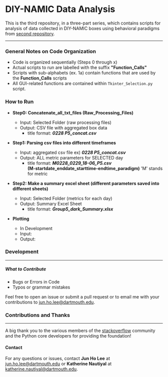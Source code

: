 
# DIY-NAMIC Data Analysis


This is the third repository, in a three-part series, which contains scripts for analysis of data collected in DIY-NAMIC boxes using behavioral paradigms from [second repository](https://github.com/jhl0204/DNAMIC-Arduino-Software-Programs).  

___
### General Notes on Code Organization

- Code is organized sequentially (Steps 0 through x)
- Actual scripts to run are labelled with the suffix **"Function_Calls"**
- Scripts with sub-alphabets (ex. 1a) contain functions that are used by the **Function_Calls** scripts
- All GUI-related functions are contained within `Tkinter_Selection.py` script.

### How to Run

- **Step0: Concatenate_all_txt_files (Raw_Processing_Files)**
    - Input: Selected Folder (raw processing files)
    - Output: CSV file with aggregated box data
        - title format: ***0228 P5_concat.csv***

- **Step1: Parsing csv files into different timeframes**
    - Input: aggregated csv file ex) ***0228 P5_concat.csv***
    - Output: ALL metric parameters for SELECTED day
        - title format: ***M0228_0229_18-06_P5.csv***   
        **(M-startdate_enddate_starttime-endtime_paradigm)** 'M' stands for metric
        

- **Step2: Make a summary excel sheet (different parameters saved into different sheets)**
    - Input: Selected Folder (metrics for each day)
    - Output: Summary Excel Sheet
        - title format: ***Group5_dark_Summary.xlsx***


- **Plotting**
    - In Development
    - Input:
    - Output:


### Development
_____

##### What to Contribute

- Bugs or Errors in Code
- Typos or grammar mistakes


Feel free to open an issue or submit a pull request or to email me with your contributions to jun.ho.lee@dartmouth.edu.


### Contributions and Thanks
_____

A big thank you to the various members of the [stackoverflow](https://stackoverflow.com/) community and the Python core developers for providing the foundation!

#### Contact

For any questions or issues, contact **Jun Ho Lee** at jun.ho.lee@dartmouth.edu or **Katherine Nautiyal** at katherine.nautiyal@dartmouth.edu.
